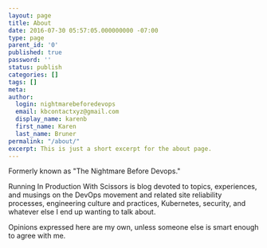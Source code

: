 ```yaml
---
layout: page
title: About
date: 2016-07-30 05:57:05.000000000 -07:00
type: page
parent_id: '0'
published: true
password: ''
status: publish
categories: []
tags: []
meta:
author:
  login: nightmarebeforedevops
  email: kbcontactxyz@gmail.com
  display_name: karenb
  first_name: Karen
  last_name: Bruner
permalink: "/about/"
excerpt: This is just a short excerpt for the about page.
---
```


Formerly known as "The Nightmare Before Devops."


Running In Production With Scissors is blog devoted to topics, experiences, and musings on the DevOps movement and related site reliability processes, engineering culture and practices, Kubernetes, security, and whatever else I end up wanting to talk about.


Opinions expressed here are my own, unless someone else is smart enough to agree with me.


